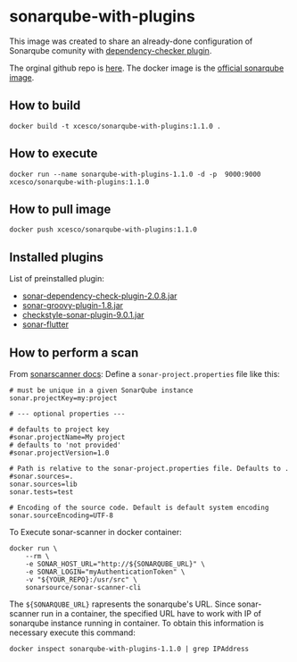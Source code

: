# sonarqube-with-plugins

This image was created to share an already-done configuration of Sonarqube comunity with [dependency-checker plugin](https://github.com/dependency-check/dependency-check-sonar-plugin).

The orginal github repo is [here](https://github.com/SonarSource/docker-sonarqube/). 
The docker image is the [official sonarqube image](https://hub.docker.com/_/sonarqube?tab=description).

## How to build

```shell
docker build -t xcesco/sonarqube-with-plugins:1.1.0 .
```

## How to execute
```shell
docker run --name sonarqube-with-plugins-1.1.0 -d -p  9000:9000 xcesco/sonarqube-with-plugins:1.1.0
```


## How to pull image
```shell
docker push xcesco/sonarqube-with-plugins:1.1.0
```

## Installed plugins
List of preinstalled plugin:

- [sonar-dependency-check-plugin-2.0.8.jar](https://github.com/dependency-check/dependency-check-sonar-plugin/releases/download/2.0.8/sonar-dependency-check-plugin-2.0.8.jar)
- [sonar-groovy-plugin-1.8.jar](https://github.com/Inform-Software/sonar-groovy/releases/download/1.8/sonar-groovy-plugin-1.8.jar)
- [checkstyle-sonar-plugin-9.0.1.jar](https://github.com/checkstyle/sonar-checkstyle/releases/download/9.0.1/checkstyle-sonar-plugin-9.0.1.jar)
- [sonar-flutter](https://github.com/insideapp-oss/sonar-flutter/releases/download/0.4.0/sonar-flutter-plugin-0.4.0.jar)


## How to perform a scan
From [sonarscanner docs](https://docs.sonarqube.org/latest/analysis/scan/sonarscanner/):
Define a `sonar-project.properties` file like this:
```properties
# must be unique in a given SonarQube instance
sonar.projectKey=my:project

# --- optional properties ---

# defaults to project key
#sonar.projectName=My project
# defaults to 'not provided'
#sonar.projectVersion=1.0
 
# Path is relative to the sonar-project.properties file. Defaults to .
#sonar.sources=.
sonar.sources=lib
sonar.tests=test
 
# Encoding of the source code. Default is default system encoding
sonar.sourceEncoding=UTF-8
```
To Execute sonar-scanner in docker container:
```
docker run \
    --rm \
    -e SONAR_HOST_URL="http://${SONARQUBE_URL}" \
    -e SONAR_LOGIN="myAuthenticationToken" \
    -v "${YOUR_REPO}:/usr/src" \
    sonarsource/sonar-scanner-cli
```    

The `${SONARQUBE_URL}` rapresents the sonarqube's URL. Since sonar-scanner run in a container, the specified URL have to work with IP of sonarqube instance running in container. To obtain this information is necessary execute this command: 

```shell
docker inspect sonarqube-with-plugins-1.1.0 | grep IPAddress
```
